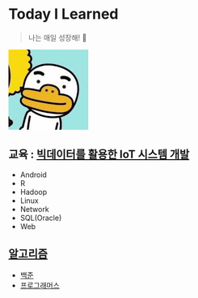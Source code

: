 # Today I Learned

> 나는 매일 성장해! 🌱

![8](md-images/8.jpg)

## 교육 : [빅데이터를 활용한 IoT 시스템 개발](https://github.com/kcloud721/TIL/tree/master/bigdata-iot)

* Android
* R
* Hadoop
* Linux
* Network
* SQL(Oracle)
* Web

## [알고리즘](https://github.com/kcloud721/TIL/tree/master/algorithms)

* [백준](https://github.com/kcloud721/TIL/tree/master/algorithms/baekjoon)
* [프로그래머스](https://github.com/kcloud721/TIL/tree/master/algorithms/programmers)